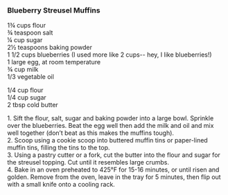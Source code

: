 
### Blueberry Streusel Muffins  
    
1¾ cups flour  
¾ teaspoon salt  
¼ cup sugar  
2½ teaspoons baking powder  
1 1/2 cups blueberries (I used more like 2 cups-- hey, I like blueberries!)  
1 large egg, at room temperature  
¾ cup milk  
1/3 vegetable oil  
    
1/4 cup flour  
1/4 cup sugar  
2 tbsp cold butter  
    
1\. Sift the flour, salt, sugar and baking powder into a large bowl. Sprinkle over the blueberries. Beat the egg well then add the milk and oil and mix well together (don’t beat as this makes the muffins tough).  
2\. Scoop using a cookie scoop into buttered muffin tins or paper-lined muffin tins, filling the tins to the top.  
3\. Using a pastry cutter or a fork, cut the butter into the flour and sugar for the streusel topping. Cut until it resembles large crumbs.  
4\. Bake in an oven preheated to 425°F for 15-16 minutes, or until risen and golden. Remove from the oven, leave in the tray for 5 minutes, then flip out with a small knife onto a cooling rack.  
    
